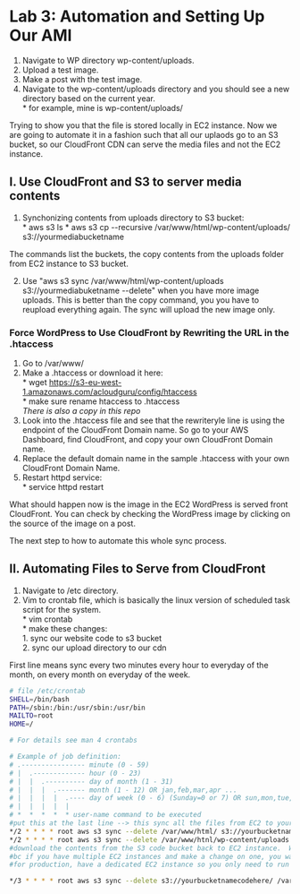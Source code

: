 # Lab 3: Automation and Setting Up Our AMI  
1. Navigate to WP directory wp-content/uploads.  
2. Upload a test image.  
3. Make a post with the test image.  
4. Navigate to the wp-content/uploads directory and you should see a new directory based on the current year.  
        *  for example, mine is wp-content/uploads/

Trying to show you that the file is stored locally in EC2 instance.  Now we are going to automate it in a fashion such that all our uplaods go to an S3 bucket, so our CloudFront CDN can serve the media files and not the EC2 instance.  

## I. Use CloudFront and S3 to server media contents  

1. Synchonizing contents from uploads directory to S3 bucket:  
        *  aws s3 ls
        *  aws s3 cp --recursive /var/www/html/wp-content/uploads/  s3://yourmediabucketname    

The commands list the buckets, the copy contents from the uploads folder from EC2 instance to S3 bucket.  

2. Use "aws s3 sync /var/www/html/wp-content/uploads s3://yourmediabuketname --delete" when you have more image uploads.  This is better than the copy command, you you have to reupload everything again.  The sync will upload the new image only.  

### Force WordPress to Use CloudFront by Rewriting the URL in the .htaccess  

1. Go to /var/www/  
2. Make a .htaccess or download it here:  
        *  wget https://s3-eu-west-1.amazonaws.com/acloudguru/config/htaccess  
        *  make sure rename htaccess to .htaccess  
*There is also a copy in this repo*  
3. Look into the .htaccess file and see that the rewriteryle line is using the endpoint of the CloudFront Domain name.  So go to your AWS Dashboard, find CloudFront, and copy your own CloudFront Domain name.  
4. Replace the default domain name in the sample .htaccess with your own CloudFront Domain Name.  
5. Restart httpd service:  
        *  service httpd restart  

What should happen now is the image in the EC2 WordPress is served front CloudFront.  You can check by checking the WordPress image by clicking on the source of the image on a post.  

The next step to how to automate this whole sync process.  

## II. Automating Files to Serve from CloudFront  

1. Navigate to /etc directory.  
2. Vim to crontab file, which is basically the linux version of scheduled task script for the system.  
        * vim crontab  
        * make these changes:  
                    1. sync our website code to s3 bucket  
                    2. sync our upload directory to our cdn  

First line means sync every two minutes every hour to everyday of the month, on every month on everyday of the week.

```sh
# file /etc/crontab
SHELL=/bin/bash
PATH=/sbin:/bin:/usr/sbin:/usr/bin
MAILTO=root
HOME=/

# For details see man 4 crontabs

# Example of job definition:
# .---------------- minute (0 - 59)
# |  .------------- hour (0 - 23)
# |  |  .---------- day of month (1 - 31)
# |  |  |  .------- month (1 - 12) OR jan,feb,mar,apr ...
# |  |  |  |  .---- day of week (0 - 6) (Sunday=0 or 7) OR sun,mon,tue,wed,thu,fri,sat
# |  |  |  |  |
# *  *  *  *  * user-name command to be executed
#put this at the last line --> this sync all the files from EC2 to your bucket and delete the old file in the bucket  
*/2 * * * * root aws s3 sync --delete /var/www/html/ s3://yourbucketnamecodehere/  
*/2 * * * * root aws s3 sync --delete /var/www/htnl/wp-content/uploads s3://yourbucketnamemediahere/    
#download the contents from the S3 code bucket back to EC2 instance.  Why?  
#bc if you have multiple EC2 instances and make a change on one, you want to make those changes back to your instance.  This is a bit messy, normally you would have a dedicated instance to make changes to.  download back the code to our /var/www/html  
#for production, have a dedicated EC2 instance so you only need to run the top two lines of code, but if you have a fleet of instances, you would need to run the bottom code for all of them  

*/3 * * * * root aws s3 sync --delete s3://yourbucketnamecodehere/ /var/www/html/
```  

